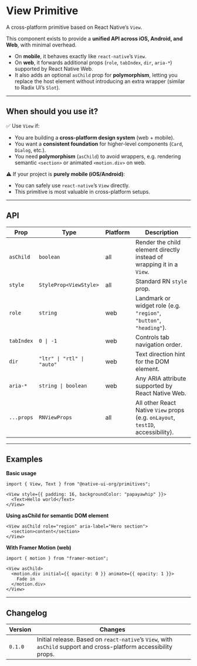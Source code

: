 # View Primitive

A cross-platform primitive based on React Native’s `View`.  

This component exists to provide a **unified API across iOS, Android, and Web**, with minimal overhead.  

- On **mobile**, it behaves exactly like `react-native`’s `View`.  
- On **web**, it forwards additional props (`role`, `tabIndex`, `dir`, `aria-*`) supported by React Native Web.  
- It also adds an optional `asChild` prop for **polymorphism**, letting you replace the host element without introducing an extra wrapper (similar to Radix UI’s `Slot`).  

---

## When should you use it?

✅ Use `View` if:  
- You are building a **cross-platform design system** (web + mobile).  
- You want a **consistent foundation** for higher-level components (`Card`, `Dialog`, etc.).  
- You need **polymorphism** (`asChild`) to avoid wrappers, e.g. rendering semantic `<section>` or animated `<motion.div>` on web.  

⚠️ If your project is **purely mobile (iOS/Android)**:  
- You can safely use `react-native`’s `View` directly.  
- This primitive is most valuable in cross-platform setups.  

---

## API

| Prop       | Type                   | Platform | Description                                                                 |
|------------|------------------------|----------|-----------------------------------------------------------------------------|
| `asChild` | `boolean`             | all      | Render the child element directly instead of wrapping it in a `View`.       |
| `style`   | `StyleProp<ViewStyle>` | all      | Standard RN `style` prop.                                                   |
| `role`    | `string`              | web      | Landmark or widget role (e.g. `"region"`, `"button"`, `"heading"`).     |
| `tabIndex`| `0 \| -1`              | web      | Controls tab navigation order.                                              |
| `dir`     | `"ltr" \| "rtl" \| "auto"` | web      | Text direction hint for the DOM element.                                    |
| `aria-*`  | `string \| boolean`    | web      | Any ARIA attribute supported by React Native Web.                           |
| `...props`| `RNViewProps`         | all      | All other React Native `View` props (e.g. `onLayout`, `testID`, accessibility). |

---

## Examples

**Basic usage**
```tsx
import { View, Text } from "@native-ui-org/primitives";

<View style={{ padding: 16, backgroundColor: "papayawhip" }}>
  <Text>Hello world</Text>
</View>
```

**Using asChild for semantic DOM element**
```tsx
<View asChild role="region" aria-label="Hero section">
  <section>content</section>
</View>
```

**With Framer Motion (web)**
```tsx
import { motion } from "framer-motion";

<View asChild>
  <motion.div initial={{ opacity: 0 }} animate={{ opacity: 1 }}>
    Fade in
  </motion.div>
</View>
```

---

## Changelog

| Version | Changes                                                                 |
|---------|-------------------------------------------------------------------------|
| `0.1.0` | Initial release. Based on `react-native`’s `View`, with `asChild` support and cross-platform accessibility props. |

